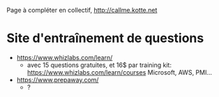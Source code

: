Page à compléter en collectif, http://callme.kotte.net

# Site d'entraînement de questions
* https://www.whizlabs.com/learn/
  * avec 15 questions gratuites, et 16$ par training kit: https://www.whizlabs.com/learn/courses Microsoft, AWS, PMI...
* https://www.prepaway.com/
  * ?
